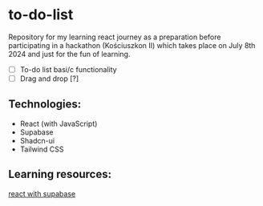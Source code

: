# to-do-list

Repository for my learning react journey as a preparation before participating in a hackathon (Kościuszkon II) which takes place on July 8th 2024 and just for the fun of learning.      
- [ ]  To-do list basi/c functionality
- [ ]  Drag and drop [?]

## Technologies: 
 - React (with JavaScript)
 - Supabase
 - Shadcn-ui
 - Tailwind CSS

## Learning resources:
<a>[react with supabase](https://www.youtube.com/watch?v=mpLzN9ZM1yA&list=PLl6EcvA_AoxEFqwT_rNs1uZnnf7LSEoji&index=1)</a>
